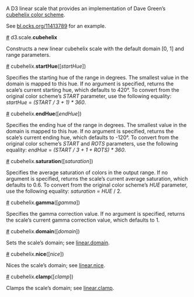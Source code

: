 A D3 linear scale that provides an implementation of Dave Green’s [cubehelix color scheme](http://www.mrao.cam.ac.uk/~dag/CUBEHELIX/).

See [bl.ocks.org/11413789](http://bl.ocks.org/mbostock/11413789) for an example.

<a href="#cubehelix" name="cubehelix">#</a> d3.scale.<b>cubehelix</b>

Constructs a new linear cubehelix scale with the default domain [0, 1] and range parameters.

<a href="#startHue" name="startHue">#</a> cubehelix.<b>startHue</b>([<i>startHue</i>])

Specifies the starting hue of the range in degrees. The smallest value in the domain is mapped to this hue. If no argument is specified, returns the scale’s current starting hue, which defaults to 420°. To convert from the original color scheme’s <i>START</i> parameter, use the following equality: <i>startHue</i> = <i>(START / 3 + 1) * 360</i>.

<a href="#endHue" name="endHue">#</a> cubehelix.<b>endHue</b>([<i>endHue</i>])

Specifies the ending hue of the range in degrees. The smallest value in the domain is mapped to this hue. If no argument is specified, returns the scale’s current ending hue, which defaults to -120°. To convert from the original color scheme’s <i>START</i> and <i>ROTS</i> parameters, use the following equality: <i>endHue</i> = <i>(START / 3 + 1 + ROTS) * 360</i>.

<a href="#saturation" name="saturation">#</a> cubehelix.<b>saturation</b>([<i>saturation</i>])

Specifies the average saturation of colors in the output range. If no argument is specified, returns the scale’s current average saturation, which defaults to 0.6. To convert from the original color scheme’s <i>HUE</i> parameter, use the following equality: <i>saturation</i> = <i>HUE</i> / 2.

<a href="#gamma" name="gamma">#</a> cubehelix.<b>gamma</b>([<i>gamma</i>])

Specifies the gamma correction value. If no argument is specified, returns the scale’s current gamma correction value, which defaults to 1.

<a href="#domain" name="domain">#</a> cubehelix.<b>domain</b>([<i>domain</i>])

Sets the scale’s domain; see [linear.domain](https://github.com/mbostock/d3/wiki/Quantitative-Scales#linear_domain).

<a href="#nice" name="nice">#</a> cubehelix.<b>nice</b>([<i>nice</i>])

Nices the scale’s domain; see [linear.nice](https://github.com/mbostock/d3/wiki/Quantitative-Scales#linear_nice).

<a href="#clamp" name="clamp">#</a> cubehelix.<b>clamp</b>([<i>clamp</i>])

Clamps the scale’s domain; see [linear.clamp](https://github.com/mbostock/d3/wiki/Quantitative-Scales#linear_clamp).
